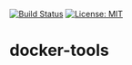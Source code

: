 [![Build Status](https://secure.travis-ci.org/imatic/docker-tools.png?branch=master)](http://travis-ci.org/imatic/docker-tools)
[![License: MIT](https://img.shields.io/badge/License-MIT-yellow.svg)](LICENSE)

# docker-tools

